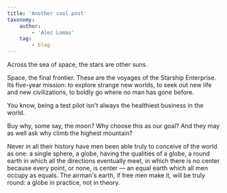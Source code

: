 ```yaml
---
title: 'Another cool post'
taxonomy:
    author:
        - 'Alec Lomas'
    tag:
        - blog
---
```


Across the sea of space, the stars are other suns.

Space, the final frontier. These are the voyages of the Starship Enterprise. Its five-year mission: to explore strange new worlds, to seek out new life and new civilizations, to boldly go where no man has gone before.

You know, being a test pilot isn't always the healthiest business in the world.

Buy why, some say, the moon? Why choose this as our goal? And they may as well ask why climb the highest mountain?

Never in all their history have men been able truly to conceive of the world as one: a single sphere, a globe, having the qualities of a globe, a round earth in which all the directions eventually meet, in which there is no center because every point, or none, is center — an equal earth which all men occupy as equals. The airman's earth, if free men make it, will be truly round: a globe in practice, not in theory.